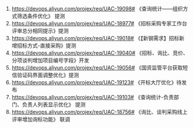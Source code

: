 1. https://devops.aliyun.com/projex/req/UAC-19098# 《查询统计——组织方式筛选条件优化》 提测
2. https://devops.aliyun.com/projex/req/UAC-18977# 《招标采购专家工作台评审总分相同提示》提测
3. https://devops.aliyun.com/projex/req/UAC-19018# 《【新钢需求】招标新增招标方式-直接采购》提测
4. https://devops.aliyun.com/projex/req/UAC-19040# 《招标、询比、竞价、分项谈判增加项目编号字段》开发
5. https://devops.aliyun.com/projex/req/UAC-19056# 《国资监管平台获取短信验证码界面调整优化》提测
6. https://devops.aliyun.com/projex/req/UAC-19123# 《开标大厅优化》待发布
7. https://devops.aliyun.com/projex/req/UAC-19103# 《查询统计-负责部门、负责人列表显示优化》 提测
8. https://devops.aliyun.com/projex/req/UAC-18756# 《询比、谈判采购线上评审增加询标功能》 联调
